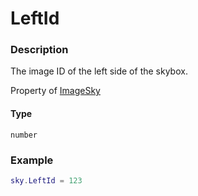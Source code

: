 # LeftId

### Description

The image ID of the left side of the skybox.

Property of [ImageSky](/classes/ImageSky/)

#### Type

`number`

### Example

```lua
sky.LeftId = 123
```
